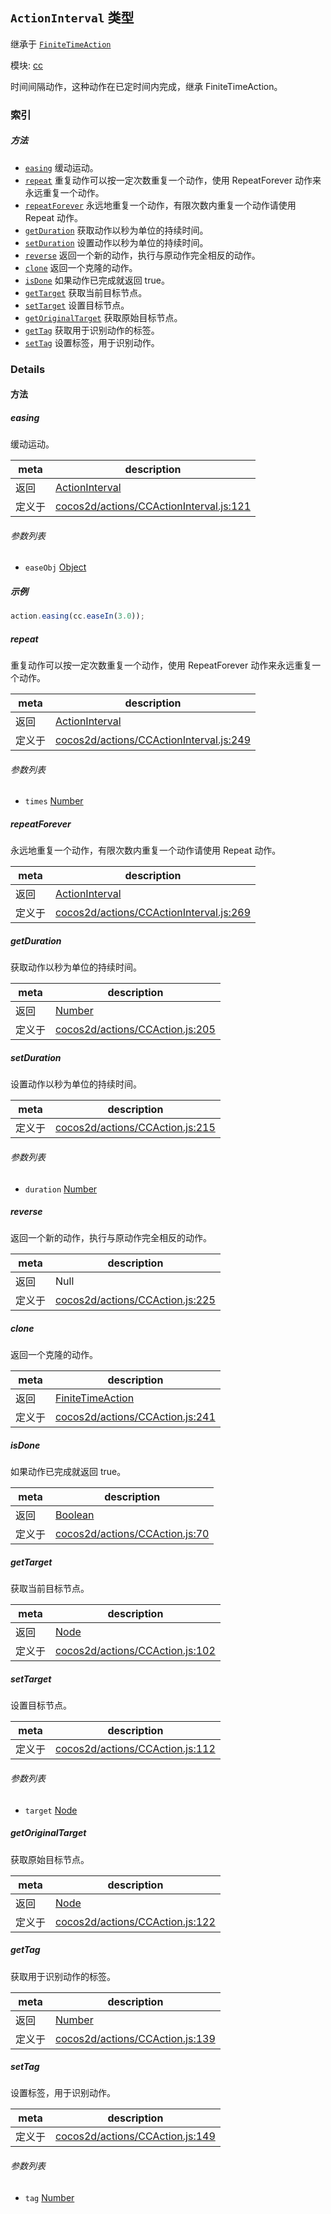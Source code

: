 ## `ActionInterval` 类型

继承于 [`FiniteTimeAction`](FiniteTimeAction.md)


模块: [cc](../modules/cc.md)


时间间隔动作，这种动作在已定时间内完成，继承 FiniteTimeAction。


### 索引



##### 方法

  - [`easing`](#easing) 缓动运动。
  - [`repeat`](#repeat) 重复动作可以按一定次数重复一个动作，使用 RepeatForever 动作来永远重复一个动作。
  - [`repeatForever`](#repeatforever) 永远地重复一个动作，有限次数内重复一个动作请使用 Repeat 动作。
  - [`getDuration`](#getduration) 获取动作以秒为单位的持续时间。
  - [`setDuration`](#setduration) 设置动作以秒为单位的持续时间。
  - [`reverse`](#reverse) 返回一个新的动作，执行与原动作完全相反的动作。
  - [`clone`](#clone) 返回一个克隆的动作。
  - [`isDone`](#isdone) 如果动作已完成就返回 true。
  - [`getTarget`](#gettarget) 获取当前目标节点。
  - [`setTarget`](#settarget) 设置目标节点。
  - [`getOriginalTarget`](#getoriginaltarget) 获取原始目标节点。
  - [`getTag`](#gettag) 获取用于识别动作的标签。
  - [`setTag`](#settag) 设置标签，用于识别动作。



### Details




<!-- Method Block -->
#### 方法


##### easing

缓动运动。

| meta | description |
|------|-------------|
| 返回 | <a href="../classes/ActionInterval.html" class="crosslink">ActionInterval</a> 
| 定义于 | [cocos2d/actions/CCActionInterval.js:121](https://github.com/cocos-creator/engine/blob/18c4ff6051c255c06377a9b26bc00d4567180ae4/cocos2d/actions/CCActionInterval.js#L121) |

###### 参数列表
- `easeObj` <a href="https://developer.mozilla.org/en/JavaScript/Reference/Global_Objects/Object" class="crosslink external" target="_blank">Object</a> 

##### 示例

```js
action.easing(cc.easeIn(3.0));
```

##### repeat

重复动作可以按一定次数重复一个动作，使用 RepeatForever 动作来永远重复一个动作。

| meta | description |
|------|-------------|
| 返回 | <a href="../classes/ActionInterval.html" class="crosslink">ActionInterval</a> 
| 定义于 | [cocos2d/actions/CCActionInterval.js:249](https://github.com/cocos-creator/engine/blob/18c4ff6051c255c06377a9b26bc00d4567180ae4/cocos2d/actions/CCActionInterval.js#L249) |

###### 参数列表
- `times` <a href="https://developer.mozilla.org/en/JavaScript/Reference/Global_Objects/Number" class="crosslink external" target="_blank">Number</a> 


##### repeatForever

永远地重复一个动作，有限次数内重复一个动作请使用 Repeat 动作。

| meta | description |
|------|-------------|
| 返回 | <a href="../classes/ActionInterval.html" class="crosslink">ActionInterval</a> 
| 定义于 | [cocos2d/actions/CCActionInterval.js:269](https://github.com/cocos-creator/engine/blob/18c4ff6051c255c06377a9b26bc00d4567180ae4/cocos2d/actions/CCActionInterval.js#L269) |



##### getDuration

获取动作以秒为单位的持续时间。

| meta | description |
|------|-------------|
| 返回 | <a href="https://developer.mozilla.org/en/JavaScript/Reference/Global_Objects/Number" class="crosslink external" target="_blank">Number</a> 
| 定义于 | [cocos2d/actions/CCAction.js:205](https://github.com/cocos-creator/engine/blob/18c4ff6051c255c06377a9b26bc00d4567180ae4/cocos2d/actions/CCAction.js#L205) |



##### setDuration

设置动作以秒为单位的持续时间。

| meta | description |
|------|-------------|
| 定义于 | [cocos2d/actions/CCAction.js:215](https://github.com/cocos-creator/engine/blob/18c4ff6051c255c06377a9b26bc00d4567180ae4/cocos2d/actions/CCAction.js#L215) |

###### 参数列表
- `duration` <a href="https://developer.mozilla.org/en/JavaScript/Reference/Global_Objects/Number" class="crosslink external" target="_blank">Number</a> 


##### reverse

返回一个新的动作，执行与原动作完全相反的动作。

| meta | description |
|------|-------------|
| 返回 | Null 
| 定义于 | [cocos2d/actions/CCAction.js:225](https://github.com/cocos-creator/engine/blob/18c4ff6051c255c06377a9b26bc00d4567180ae4/cocos2d/actions/CCAction.js#L225) |



##### clone

返回一个克隆的动作。

| meta | description |
|------|-------------|
| 返回 | <a href="../classes/FiniteTimeAction.html" class="crosslink">FiniteTimeAction</a> 
| 定义于 | [cocos2d/actions/CCAction.js:241](https://github.com/cocos-creator/engine/blob/18c4ff6051c255c06377a9b26bc00d4567180ae4/cocos2d/actions/CCAction.js#L241) |



##### isDone

如果动作已完成就返回 true。

| meta | description |
|------|-------------|
| 返回 | <a href="https://developer.mozilla.org/en/JavaScript/Reference/Global_Objects/Boolean" class="crosslink external" target="_blank">Boolean</a> 
| 定义于 | [cocos2d/actions/CCAction.js:70](https://github.com/cocos-creator/engine/blob/18c4ff6051c255c06377a9b26bc00d4567180ae4/cocos2d/actions/CCAction.js#L70) |



##### getTarget

获取当前目标节点。

| meta | description |
|------|-------------|
| 返回 | <a href="../classes/Node.html" class="crosslink">Node</a> 
| 定义于 | [cocos2d/actions/CCAction.js:102](https://github.com/cocos-creator/engine/blob/18c4ff6051c255c06377a9b26bc00d4567180ae4/cocos2d/actions/CCAction.js#L102) |



##### setTarget

设置目标节点。

| meta | description |
|------|-------------|
| 定义于 | [cocos2d/actions/CCAction.js:112](https://github.com/cocos-creator/engine/blob/18c4ff6051c255c06377a9b26bc00d4567180ae4/cocos2d/actions/CCAction.js#L112) |

###### 参数列表
- `target` <a href="../classes/Node.html" class="crosslink">Node</a> 


##### getOriginalTarget

获取原始目标节点。

| meta | description |
|------|-------------|
| 返回 | <a href="../classes/Node.html" class="crosslink">Node</a> 
| 定义于 | [cocos2d/actions/CCAction.js:122](https://github.com/cocos-creator/engine/blob/18c4ff6051c255c06377a9b26bc00d4567180ae4/cocos2d/actions/CCAction.js#L122) |



##### getTag

获取用于识别动作的标签。

| meta | description |
|------|-------------|
| 返回 | <a href="https://developer.mozilla.org/en/JavaScript/Reference/Global_Objects/Number" class="crosslink external" target="_blank">Number</a> 
| 定义于 | [cocos2d/actions/CCAction.js:139](https://github.com/cocos-creator/engine/blob/18c4ff6051c255c06377a9b26bc00d4567180ae4/cocos2d/actions/CCAction.js#L139) |



##### setTag

设置标签，用于识别动作。

| meta | description |
|------|-------------|
| 定义于 | [cocos2d/actions/CCAction.js:149](https://github.com/cocos-creator/engine/blob/18c4ff6051c255c06377a9b26bc00d4567180ae4/cocos2d/actions/CCAction.js#L149) |

###### 参数列表
- `tag` <a href="https://developer.mozilla.org/en/JavaScript/Reference/Global_Objects/Number" class="crosslink external" target="_blank">Number</a> 



